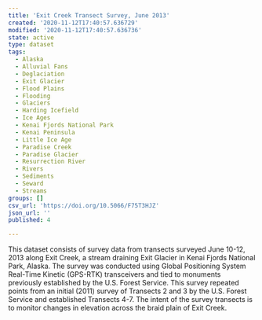 ```yaml
---
title: 'Exit Creek Transect Survey, June 2013'
created: '2020-11-12T17:40:57.636729'
modified: '2020-11-12T17:40:57.636736'
state: active
type: dataset
tags:
  - Alaska
  - Alluvial Fans
  - Deglaciation
  - Exit Glacier
  - Flood Plains
  - Flooding
  - Glaciers
  - Harding Icefield
  - Ice Ages
  - Kenai Fjords National Park
  - Kenai Peninsula
  - Little Ice Age
  - Paradise Creek
  - Paradise Glacier
  - Resurrection River
  - Rivers
  - Sediments
  - Seward
  - Streams
groups: []
csv_url: 'https://doi.org/10.5066/F75T3HJZ'
json_url: ''
published: 4

---
```

This dataset consists of survey data from transects surveyed June 10-12, 2013 along Exit Creek, a stream draining Exit Glacier in Kenai Fjords National Park, Alaska. The survey was conducted using Global Positioning System Real-Time Kinetic (GPS-RTK) transceivers and tied to monuments previously established by the U.S. Forest Service. This survey repeated points from an initial (2011) survey of Transects 2 and 3 by the U.S. Forest Service and established Transects 4-7. The intent of the survey transects is to monitor changes in elevation across the braid plain of Exit Creek.

